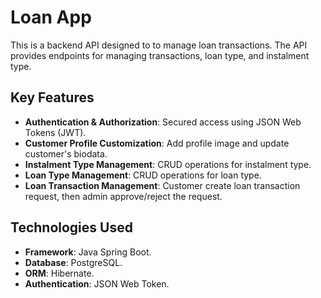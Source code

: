 <h1>Loan App</h1>
This is a backend API designed to to manage loan transactions. The API provides endpoints for managing transactions, loan type, and instalment type.
<h2>Key Features</h2>
<ul>
  <li><b>Authentication & Authorization</b>: Secured access using JSON Web Tokens (JWT).</li>
  <li><b>Customer Profile Customization</b>: Add profile image and update customer's biodata.</li>
  <li><b>Instalment Type Management</b>: CRUD operations for instalment type.</li>
  <li><b>Loan Type Management</b>: CRUD operations for loan type.</li>
  <li><b>Loan Transaction Management</b>: Customer create loan transaction request, then admin approve/reject the request.</li>
</ul>
<h2>Technologies Used</h2>
<ul>
  <li><b>Framework</b>: Java Spring Boot.</li>
  <li><b>Database</b>: PostgreSQL.</li>
  <li><b>ORM</b>: Hibernate.</li>
  <li><b>Authentication</b>: JSON Web Token.</li>
</ul>
